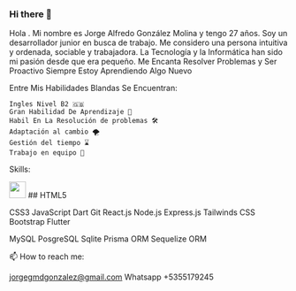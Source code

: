 ### Hi there 👋

Hola . Mi nombre es Jorge Alfredo González Molina y tengo 27 años. Soy un desarrollador junior en busca de trabajo. Me considero una persona intuitiva y ordenada, sociable y trabajadora. La Tecnología y la Informática han sido mi pasión desde que era pequeño. Me Encanta Resolver Problemas y Ser Proactivo Siempre Estoy Aprendiendo Algo Nuevo



Entre Mis Habilidades Blandas Se Encuentran:

    Ingles Nivel B2 🇬🇧
    Gran Habilidad De Aprendizaje 🧠
    Habil En La Resolución de problemas 🛠️
    Adaptación al cambio 🌪️
    Gestión del tiempo ⌛
    Trabajo en equipo 🤝
    
    
Skills:


<picture>
<img src="https://user-images.githubusercontent.com/112759083/220166179-5366c87f-2554-4f43-b26f-03fbe2f01990.png" width="30px" height="30px" />    
</picture>
## HTML5
    

CSS3
JavaScript
Dart
Git
React.js
Node.js
Express.js
Tailwinds CSS
Bootstrap
Flutter

MySQL
PosgreSQL
Sqlite
Prisma ORM
Sequelize ORM

📫 How to reach me:

jorgegmdgonzalez@gmail.com
Whatsapp +5355179245


<!--
**Dragon708/Dragon708** is a ✨ _special_ ✨ repository because its `README.md` (this file) appears on your GitHub profile.

Here are some ideas to get you started:



- 🔭 I’m currently working on ...
- 🌱 I’m currently learning ...
- 👯 I’m looking to collaborate on ...
- 🤔 I’m looking for help with ...
- 💬 Ask me about ...
- 📫 How to reach me: ...
- 😄 Pronouns: ...
- ⚡ Fun fact: ...
-->
